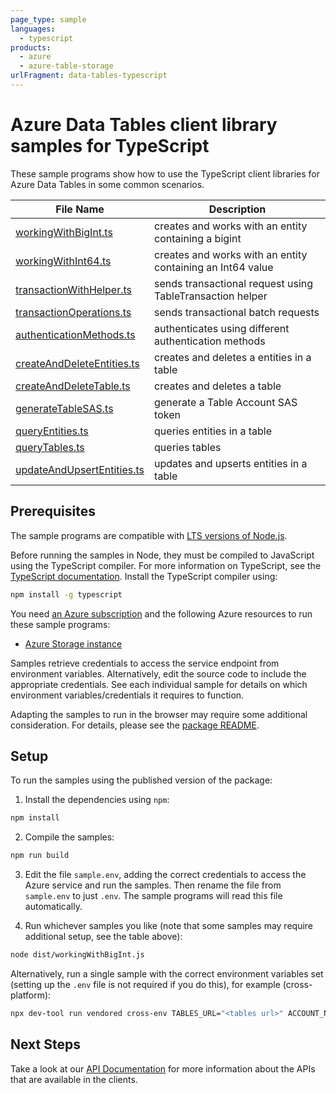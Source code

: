 ```yaml
---
page_type: sample
languages:
  - typescript
products:
  - azure
  - azure-table-storage
urlFragment: data-tables-typescript
---
```


# Azure Data Tables client library samples for TypeScript

These sample programs show how to use the TypeScript client libraries for Azure Data Tables in some common scenarios.

| **File Name**                                         | **Description**                                            |
| ----------------------------------------------------- | ---------------------------------------------------------- |
| [workingWithBigInt.ts][workingwithbigint]             | creates and works with an entity containing a bigint       |
| [workingWithInt64.ts][workingwithint64]               | creates and works with an entity containing an Int64 value |
| [transactionWithHelper.ts][transactionwithhelper]     | sends transactional request using TableTransaction helper  |
| [transactionOperations.ts][transactionoperations]     | sends transactional batch requests                         |
| [authenticationMethods.ts][authenticationmethods]     | authenticates using different authentication methods       |
| [createAndDeleteEntities.ts][createanddeleteentities] | creates and deletes a entities in a table                  |
| [createAndDeleteTable.ts][createanddeletetable]       | creates and deletes a table                                |
| [generateTableSAS.ts][generatetablesas]               | generate a Table Account SAS token                         |
| [queryEntities.ts][queryentities]                     | queries entities in a table                                |
| [queryTables.ts][querytables]                         | queries tables                                             |
| [updateAndUpsertEntities.ts][updateandupsertentities] | updates and upserts entities in a table                    |

## Prerequisites

The sample programs are compatible with [LTS versions of Node.js](https://github.com/nodejs/release#release-schedule).

Before running the samples in Node, they must be compiled to JavaScript using the TypeScript compiler. For more information on TypeScript, see the [TypeScript documentation][typescript]. Install the TypeScript compiler using:

```bash
npm install -g typescript
```

You need [an Azure subscription][freesub] and the following Azure resources to run these sample programs:

- [Azure Storage instance][createinstance_azurestorageinstance]

Samples retrieve credentials to access the service endpoint from environment variables. Alternatively, edit the source code to include the appropriate credentials. See each individual sample for details on which environment variables/credentials it requires to function.

Adapting the samples to run in the browser may require some additional consideration. For details, please see the [package README][package].

## Setup

To run the samples using the published version of the package:

1. Install the dependencies using `npm`:

```bash
npm install
```

2. Compile the samples:

```bash
npm run build
```

3. Edit the file `sample.env`, adding the correct credentials to access the Azure service and run the samples. Then rename the file from `sample.env` to just `.env`. The sample programs will read this file automatically.

4. Run whichever samples you like (note that some samples may require additional setup, see the table above):

```bash
node dist/workingWithBigInt.js
```

Alternatively, run a single sample with the correct environment variables set (setting up the `.env` file is not required if you do this), for example (cross-platform):

```bash
npx dev-tool run vendored cross-env TABLES_URL="<tables url>" ACCOUNT_NAME="<account name>" ACCOUNT_KEY="<account key>" node dist/workingWithBigInt.js
```

## Next Steps

Take a look at our [API Documentation][apiref] for more information about the APIs that are available in the clients.

[workingwithbigint]: https://github.com/Azure/azure-sdk-for-js/blob/main/sdk/tables/data-tables/samples/v12/typescript/src/workingWithBigInt.ts
[workingwithint64]: https://github.com/Azure/azure-sdk-for-js/blob/main/sdk/tables/data-tables/samples/v12/typescript/src/workingWithInt64.ts
[transactionwithhelper]: https://github.com/Azure/azure-sdk-for-js/blob/main/sdk/tables/data-tables/samples/v12/typescript/src/transactionWithHelper.ts
[transactionoperations]: https://github.com/Azure/azure-sdk-for-js/blob/main/sdk/tables/data-tables/samples/v12/typescript/src/transactionOperations.ts
[authenticationmethods]: https://github.com/Azure/azure-sdk-for-js/blob/main/sdk/tables/data-tables/samples/v12/typescript/src/authenticationMethods.ts
[createanddeleteentities]: https://github.com/Azure/azure-sdk-for-js/blob/main/sdk/tables/data-tables/samples/v12/typescript/src/createAndDeleteEntities.ts
[createanddeletetable]: https://github.com/Azure/azure-sdk-for-js/blob/main/sdk/tables/data-tables/samples/v12/typescript/src/createAndDeleteTable.ts
[generatetablesas]: https://github.com/Azure/azure-sdk-for-js/blob/main/sdk/tables/data-tables/samples/v12/typescript/src/generateTableSAS.ts
[queryentities]: https://github.com/Azure/azure-sdk-for-js/blob/main/sdk/tables/data-tables/samples/v12/typescript/src/queryEntities.ts
[querytables]: https://github.com/Azure/azure-sdk-for-js/blob/main/sdk/tables/data-tables/samples/v12/typescript/src/queryTables.ts
[updateandupsertentities]: https://github.com/Azure/azure-sdk-for-js/blob/main/sdk/tables/data-tables/samples/v12/typescript/src/updateAndUpsertEntities.ts
[apiref]: https://learn.microsoft.com/javascript/api/@azure/data-tables
[freesub]: https://azure.microsoft.com/free/
[createinstance_azurestorageinstance]: https://learn.microsoft.com/azure/storage/tables/table-storage-quickstart-portal
[package]: https://github.com/Azure/azure-sdk-for-js/tree/main/sdk/tables/data-tables/README.md
[typescript]: https://www.typescriptlang.org/docs/home.html

